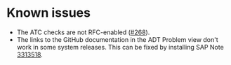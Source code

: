 # Known issues

- The ATC checks are not RFC-enabled ([#268](https://github.com/SAP/code-pal-for-abap/issues/268)).
- The links to the GitHub documentation in the ADT Problem view don't work in some system releases. This can be fixed by installing SAP Note [3313518](https://launchpad.support.sap.com/#/notes/3313518).
